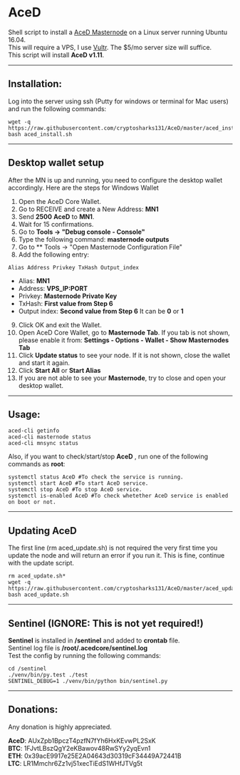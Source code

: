 # AceD
Shell script to install a [AceD Masternode](http://www.acedcoin.com/) on a Linux server running Ubuntu 16.04.  
This will require a VPS, I use [Vultr](https://www.vultr.com/?ref=7310394).  The $5/mo server size will suffice.  
This script will install **AceD v1.11**.
***

## Installation:
Log into the server using ssh (Putty for windows or terminal for Mac users) and run the following commands:
```
wget -q https://raw.githubusercontent.com/cryptosharks131/AceD/master/aced_install.sh
bash aced_install.sh
```
***

## Desktop wallet setup

After the MN is up and running, you need to configure the desktop wallet accordingly. Here are the steps for Windows Wallet
1. Open the AceD Core Wallet.
2. Go to RECEIVE and create a New Address: **MN1**
3. Send **2500** **AceD** to **MN1**.
4. Wait for 15 confirmations.
5. Go to **Tools -> "Debug console - Console"**
6. Type the following command: **masternode outputs**
7. Go to  ** Tools -> "Open Masternode Configuration File"
8. Add the following entry:
```
Alias Address Privkey TxHash Output_index
```
* Alias: **MN1**
* Address: **VPS_IP:PORT**
* Privkey: **Masternode Private Key**
* TxHash: **First value from Step 6** 
* Output index:  **Second value from Step 6** It can be **0** or **1**
9. Click OK and exit the Wallet.
10. Open AceD Core Wallet, go to **Masternode Tab**. If you tab is not shown, please enable it from: **Settings - Options - Wallet - Show Masternodes Tab**
11. Click **Update status** to see your node. If it is not shown, close the wallet and start it again.
10. Click **Start All** or **Start Alias**
11. If you are not able to see your **Masternode**, try to close and open your desktop wallet.
***

## Usage:
```
aced-cli getinfo
aced-cli masternode status
aced-cli mnsync status
```
Also, if you want to check/start/stop **AceD** , run one of the following commands as **root**:
```
systemctl status AceD #To check the service is running.
systemctl start AceD #To start AceD service.
systemctl stop AceD #To stop AceD service.
systemctl is-enabled AceD #To check whetether AceD service is enabled on boot or not.
```
***

## Updating AceD
The first line (rm aced_update.sh) is not required the very first time you update the node and will return an error if you run it.  This is fine, continue with the update script.
```
rm aced_update.sh*
wget -q https://raw.githubusercontent.com/cryptosharks131/AceD/master/aced_update.sh
bash aced_update.sh
```
***

## Sentinel (IGNORE: This is not yet required!)

**Sentinel** is installed in **/sentinel** and added to **crontab** file.  
Sentinel log file is **/root/.acedcore/sentinel.log**  
Test the config by running the following commands:
```
cd /sentinel
./venv/bin/py.test ./test
SENTINEL_DEBUG=1 ./venv/bin/python bin/sentinel.py
```
***

## Donations:  

Any donation is highly appreciated.  

**AceD**: AUxZpb1BpczT4pzfN7fYh6HxKEvwPL2SxK  
**BTC**: 1FJvtLBszQgY2eKBawov48RwSYy2yqEvn1  
**ETH**: 0x39acE9917e25E2A04643d30319cF34449A72441B  
**LTC**: LR1Mmchr6Zz1vj51xecTiEdS1WHfJTVg5t
